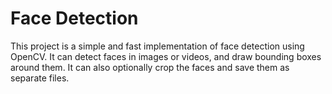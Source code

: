 # Face Detection
This project is a simple and fast implementation of face detection using OpenCV.
It can detect faces in images or videos, and draw bounding boxes around them.
It can also optionally crop the faces and save them as separate files.

